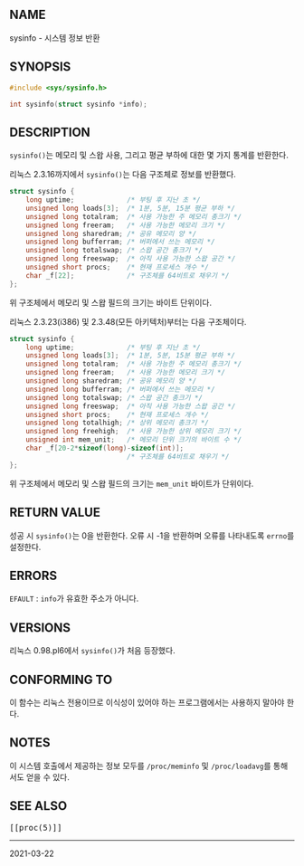 ## NAME

sysinfo - 시스템 정보 반환

## SYNOPSIS

```c
#include <sys/sysinfo.h>

int sysinfo(struct sysinfo *info);
```

## DESCRIPTION

`sysinfo()`는 메모리 및 스왑 사용, 그리고 평균 부하에 대한 몇 가지 통계를 반환한다.

리눅스 2.3.16까지에서 `sysinfo()`는 다음 구조체로 정보를 반환했다.

```c
struct sysinfo {
    long uptime;             /* 부팅 후 지난 초 */
    unsigned long loads[3];  /* 1분, 5분, 15분 평균 부하 */
    unsigned long totalram;  /* 사용 가능한 주 메모리 총크기 */
    unsigned long freeram;   /* 사용 가능한 메모리 크기 */
    unsigned long sharedram; /* 공유 메모리 양 */
    unsigned long bufferram; /* 버퍼에서 쓰는 메모리 */
    unsigned long totalswap; /* 스왑 공간 총크기 */
    unsigned long freeswap;  /* 아직 사용 가능한 스왑 공간 */
    unsigned short procs;    /* 현재 프로세스 개수 */
    char _f[22];             /* 구조체를 64비트로 채우기 */
};
```

위 구조체에서 메모리 및 스왑 필드의 크기는 바이트 단위이다.

리눅스 2.3.23(i386) 및 2.3.48(모든 아키텍처)부터는 다음 구조체이다.

```c
struct sysinfo {
    long uptime;             /* 부팅 후 지난 초 */
    unsigned long loads[3];  /* 1분, 5분, 15분 평균 부하 */
    unsigned long totalram;  /* 사용 가능한 주 메모리 총크기 */
    unsigned long freeram;   /* 사용 가능한 메모리 크기 */
    unsigned long sharedram; /* 공유 메모리 양 */
    unsigned long bufferram; /* 버퍼에서 쓰는 메모리 */
    unsigned long totalswap; /* 스왑 공간 총크기 */
    unsigned long freeswap;  /* 아직 사용 가능한 스왑 공간 */
    unsigned short procs;    /* 현재 프로세스 개수 */
    unsigned long totalhigh; /* 상위 메모리 총크기 */
    unsigned long freehigh;  /* 사용 가능한 상위 메모리 크기 */
    unsigned int mem_unit;   /* 메모리 단위 크기의 바이트 수 */
    char _f[20-2*sizeof(long)-sizeof(int)];
                             /* 구조체를 64비트로 채우기 */
};
```

위 구조체에서 메모리 및 스왑 필드의 크기는 `mem_unit` 바이트가 단위이다.

## RETURN VALUE

성공 시 `sysinfo()`는 0을 반환한다. 오류 시 -1을 반환하며 오류를 나타내도록 `errno`를 설정한다.

## ERRORS

`EFAULT`
:   `info`가 유효한 주소가 아니다.

## VERSIONS

리눅스 0.98.pl6에서 `sysinfo()`가 처음 등장했다.

## CONFORMING TO

이 함수는 리눅스 전용이므로 이식성이 있어야 하는 프로그램에서는 사용하지 말아야 한다.

## NOTES

이 시스템 호출에서 제공하는 정보 모두를 `/proc/meminfo` 및 `/proc/loadavg`를 통해서도 얻을 수 있다.

## SEE ALSO

<tt>[[proc(5)]]</tt>

----

2021-03-22
